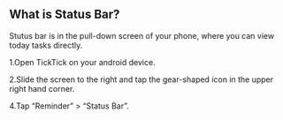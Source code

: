 ## What is Status Bar?
Stutus bar is in the pull-down screen of your phone, where you can view today tasks directly.

1.Open TickTick on your android device.

2.Slide the screen to the right and tap the gear-shaped icon in the upper right hand corner. 

4.Tap “Reminder” > “Status Bar”.

